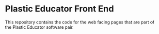 # Plastic Educator Front End

This repository contains the code for the web facing pages that are part of the Plastic Educator software pair.
